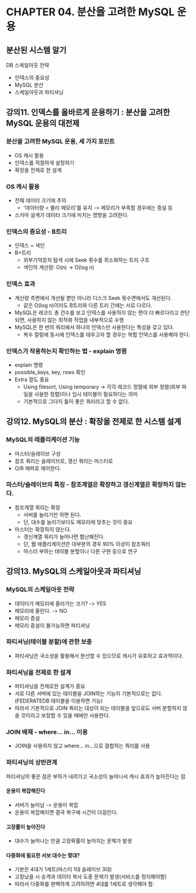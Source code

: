 # CHAPTER 04. 분산을 고려한 MySQL 운용

## 분산된 시스템 알기
DB 스케일아웃 전략
- 인덱스의 중요성
- MySQL 분산
- 스케일아웃과 파티셔닝

## 강의11. 인덱스를 올바르게 운용하기 : 분산을 고려한 MySQL 운용의 대전제
### 분산을 고려한 MySQL 운용, 세 가지 포인트
- OS 캐시 활용
- 인덱스를 적절하게 설정하기
- 확장을 전제로 한 설계

### OS 캐시 활용
- 전체 데이터 크기에 주의
	- '데이터량 < 물리 메모리'를 유지 -> 메모리가 부족할 경우에는 증설 등
- 스키마 설계가 데이터 크기에 미치는 영향을 고려한다.

### 인덱스의 중요성 - B트리
- 인덱스 = 색인
- B+트리
	- 외부기억장치 탐색 시에 Seek 횟수를 최소화하는 트리 구조
	- 색인의 계산량: O(n) -> O(log n)

### 인덱스 효과
- 계산량 측면에서 개선될 뿐만 아니라 디스크 Seek 횟수면에서도 개선된다.
	- 같은 O(log n)이라도 B트리와 다른 트리 간에는 서로 다르다.
- MySQL은 레코드 총 건수를 보고 인덱스를 사용하지 않는 편이 더 빠르다라고 판단되면, 사용하지 않는 최적화 작업을 내부적으로 수행
- MySQL은 한 번의 쿼리에서 하나의 인덱스만 사용한다는 특성을 갖고 있다.
	- 복수 칼럼에 동시에 인덱스를 태우고자 할 경우는 복합 인덱스를 사용해야 한다.

### 인덱스가 작용하는지 확인하는 법 - explain 명령
- explain 명령
- possible_keys, key, rows 확인
- Extra 열도 중요
	- Using filesort, Using temporary -> 각각 레코드 정렬에 외부 정렬(외부 파일을 사용한 정렬)이나 임시 테이블이 필요하다는 의미
	- 기본적으로 그다지 틀이 좋은 쿼리라고 할 수 없다.

## 강의12. MySQL의 분산 : 확장을 전제로 한 시스템 설계
### MySQL의 레플리케이션 기능
- 마스터/슬레이브 구성
- 참조 쿼리는 슬레이브로, 갱신 쿼리는 마스터로
- O/R 매퍼로 제어한다.

### 마스터/슬레이브의 특징 - 참조계열은 확장하고 갱신계열은 확장하지 않는다.
- 참조계열 쿼리는 확장
	- 서버를 늘리기만 하면 된다.
	- 단, 대수를 늘리기보다도 메모리에 맞추는 것이 중요
- 마스터는 확장하지 않는다.
	- 갱신계열 쿼리가 늘어나면 험난해진다.
	- 단, 웹 애플리케이션은 대부분의 경우 90% 이상이 참조쿼리
	- 마스터 부하는 테이블 분할이나 다른 구현 등으로 연구

## 강의13. MySQL의 스케일아웃과 파티셔닝
### MySQL의 스케일아웃 전략
- 데이터가 메모리에 올라가는 크기? -> YES
- 메모리에 올린다. -> NO
- 메모리 증설
- 메모리 증설이 불가능하면 파티셔닝

### 파티셔닝(테이블 분할)에 관한 보충
- 파티셔닝은 국소성을 활용해서 분산할 수 있으므로 캐시가 유효하고 효과적이다.

### 파티셔닝을 전제로 한 설계
- 파티셔닝을 전제로한 설계가 중요
- 서로 다른 서버에 있는 테이블을 JOIN하는 기능이 기본적으로는 없다.(FEDERATEDB 테이블을 이용하면 가능)
- 따라서 기본적으로 JOIN 쿼리는 대상이 되는 테이블을 앞으로도 서버 분할하지 않을 것이라고 보장할 수 있을 때에만 사용한다.

### JOIN 배제 - where... in... 이용
- JOIN을 사용하지 않고 where... in...으로 결합하는 쿼리를 사용

### 파티셔닝의 상반관계
파티셔닝의 좋은 점은 부하가 내려가고 국소성이 늘어나서 캐시 효과가 높아진다는 점

#### 운용이 복잡해진다
- 서버가 늘어남 -> 운용이 복잡
- 운용이 복잡해지면 결국 복구에 시간이 더걸린다.

#### 고장률이 높아진다
- 대수가 늘어나는 만큼 고장확률이 높아지는 문제가 발생

#### 다중화에 필요한 서보 대수는 몇대?
- 기본은 4대가 1세트(마스터 1대 슬레이브 3대)
- 고장났을 시 승격과 데이터 복사 도중 문제가 발생(서비스를 정지해야함)
- 따라서 다중화를 완벽하게 고려하려면 4대를 1세트로 생각해야 함.